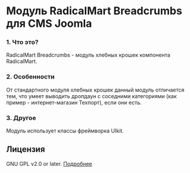 # Модуль RadicalMart Breadcrumbs для CMS Joomla

### 1. Что это?
RadicalMart Breadcrumbs - модуль хлебных крошек компонента RadicalMart.

### 2. Особенности

От стандартного модуля хлебных крошек данный модуль отличается тем, что умеет выводить дропдаун с соседними категориями (как пример - интернет-магазин Техпорт), если они есть.

### 3. Другое

Модуль использует классы фреймворка UIkit.

## Лицензия
GNU GPL v2.0 or later. [Подробнее](https://github.com/ficion13/mod_radicalmart_breadcrumbs/blob/master/LICENSE)
